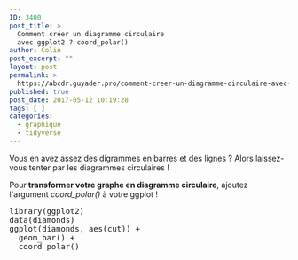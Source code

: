 ```yaml
---
ID: 3400
post_title: >
  Comment créer un diagramme circulaire
  avec ggplot2 ? coord_polar()
author: Colin
post_excerpt: ""
layout: post
permalink: >
  https://abcdr.guyader.pro/comment-creer-un-diagramme-circulaire-avec-ggplot2-coord_polar/
published: true
post_date: 2017-05-12 10:19:28
tags: [ ]
categories:
  - graphique
  - tidyverse
---
```

<p>Vous en avez assez des digrammes en barres et des lignes ? Alors laissez-vous tenter par les diagrammes circulaires ! 

<p>Pour<strong> transformer votre graphe en diagramme circulaire</strong>, ajoutez l'argument <em>coord_polar()</em> à votre ggplot !
<p><pre lang="rsplus">library(ggplot2)
data(diamonds)
ggplot(diamonds, aes(cut)) + 
  geom_bar() + 
  coord_polar()</pre>